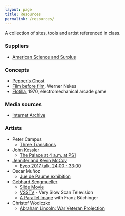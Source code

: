 ```yaml
---
layout: page
title: Resources
permalink: /resources/
---
```


A collection of sites, tools and artist referenced in class.

### Suppliers

* [American Science and Surplus](http://sciplus.com)

### Concepts

* [Pepper's Ghost](https://en.wikipedia.org/wiki/Pepper%27s_ghost)
* [Film before film](https://www.youtube.com/watch?v=s0KADBMXY-8), Werner Nekes
* [Flotilla](https://www.youtube.com/watch?v=rDFaqnwp9Rg), 1970, electromechanical arcade game

### Media sources

* [Internet Archive](http://archive.org/)

### Artists

* Peter Campus
  * [Three Transitions](https://www.youtube.com/watch?v=Ar99AfOJ2o8)
* [John Kessler](http://www.jonkessler.com/)
  * [The Palace at 4 a.m. at PS1](https://www.youtube.com/watch?v=k-uBggfiMGo)
* [Jennifer and Kevin McCoy](http://mccoyspace.com/)
  * [Eyeo 2017 talk, 24:00 - 33:00](https://vimeo.com/232544899)
* Oscar Muñoz
  * [Jue de Paume exhibition](https://vimeo.com/98543782)
* [Gebhard Sengmueller](http://www.gebseng.com)
  * [Slide Movie](https://vimeo.com/143231146)
  * [VSSTV](https://vimeo.com/143231190) - Very Slow Scan Television
  * [A Parallel Image](https://vimeo.com/143229255) with Franz Büchinger
* Christof Wodiczko
  * [Abraham Lincoln: War Veteran Projection](https://vimeo.com/53446621)



